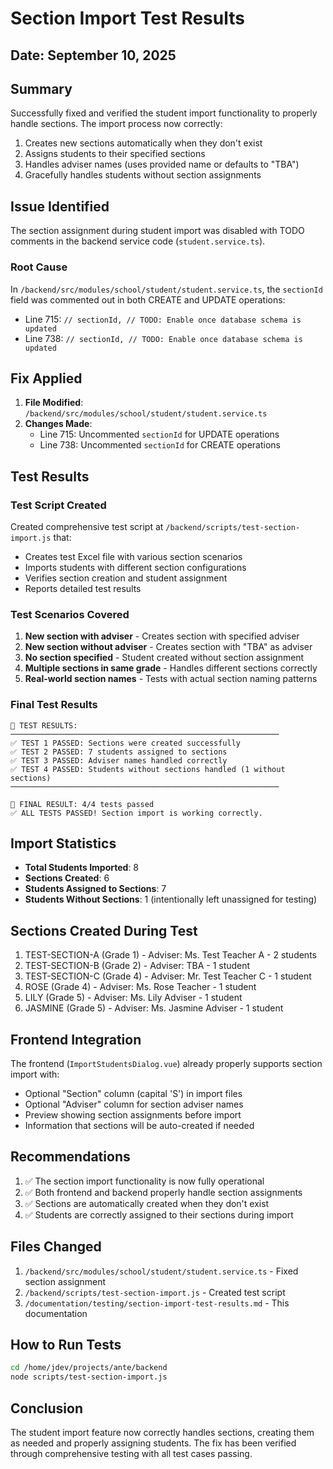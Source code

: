 # Section Import Test Results

## Date: September 10, 2025

## Summary
Successfully fixed and verified the student import functionality to properly handle sections. The import process now correctly:
1. Creates new sections automatically when they don't exist
2. Assigns students to their specified sections
3. Handles adviser names (uses provided name or defaults to "TBA")
4. Gracefully handles students without section assignments

## Issue Identified
The section assignment during student import was disabled with TODO comments in the backend service code (`student.service.ts`).

### Root Cause
In `/backend/src/modules/school/student/student.service.ts`, the `sectionId` field was commented out in both CREATE and UPDATE operations:
- Line 715: `// sectionId, // TODO: Enable once database schema is updated`
- Line 738: `// sectionId, // TODO: Enable once database schema is updated`

## Fix Applied
1. **File Modified**: `/backend/src/modules/school/student/student.service.ts`
2. **Changes Made**:
   - Line 715: Uncommented `sectionId` for UPDATE operations
   - Line 738: Uncommented `sectionId` for CREATE operations

## Test Results

### Test Script Created
Created comprehensive test script at `/backend/scripts/test-section-import.js` that:
- Creates test Excel file with various section scenarios
- Imports students with different section configurations
- Verifies section creation and student assignment
- Reports detailed test results

### Test Scenarios Covered
1. **New section with adviser** - Creates section with specified adviser
2. **New section without adviser** - Creates section with "TBA" as adviser
3. **No section specified** - Student created without section assignment
4. **Multiple sections in same grade** - Handles different sections correctly
5. **Real-world section names** - Tests with actual section naming patterns

### Final Test Results
```
🧪 TEST RESULTS:
────────────────────────────────────────────────────────────
✅ TEST 1 PASSED: Sections were created successfully
✅ TEST 2 PASSED: 7 students assigned to sections
✅ TEST 3 PASSED: Adviser names handled correctly
✅ TEST 4 PASSED: Students without sections handled (1 without sections)
────────────────────────────────────────────────────────────

🏁 FINAL RESULT: 4/4 tests passed
✅ ALL TESTS PASSED! Section import is working correctly.
```

## Import Statistics
- **Total Students Imported**: 8
- **Sections Created**: 6
- **Students Assigned to Sections**: 7
- **Students Without Sections**: 1 (intentionally left unassigned for testing)

## Sections Created During Test
1. TEST-SECTION-A (Grade 1) - Adviser: Ms. Test Teacher A - 2 students
2. TEST-SECTION-B (Grade 2) - Adviser: TBA - 1 student
3. TEST-SECTION-C (Grade 4) - Adviser: Mr. Test Teacher C - 1 student
4. ROSE (Grade 4) - Adviser: Ms. Rose Teacher - 1 student
5. LILY (Grade 5) - Adviser: Ms. Lily Adviser - 1 student
6. JASMINE (Grade 5) - Adviser: Ms. Jasmine Adviser - 1 student

## Frontend Integration
The frontend (`ImportStudentsDialog.vue`) already properly supports section import with:
- Optional "Section" column (capital 'S') in import files
- Optional "Adviser" column for section adviser names
- Preview showing section assignments before import
- Information that sections will be auto-created if needed

## Recommendations
1. ✅ The section import functionality is now fully operational
2. ✅ Both frontend and backend properly handle section assignments
3. ✅ Sections are automatically created when they don't exist
4. ✅ Students are correctly assigned to their sections during import

## Files Changed
1. `/backend/src/modules/school/student/student.service.ts` - Fixed section assignment
2. `/backend/scripts/test-section-import.js` - Created test script
3. `/documentation/testing/section-import-test-results.md` - This documentation

## How to Run Tests
```bash
cd /home/jdev/projects/ante/backend
node scripts/test-section-import.js
```

## Conclusion
The student import feature now correctly handles sections, creating them as needed and properly assigning students. The fix has been verified through comprehensive testing with all test cases passing.